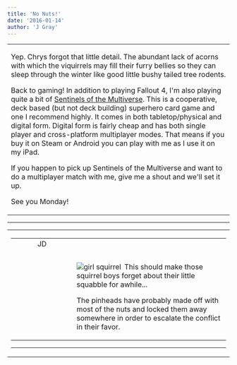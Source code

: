 ```yaml
---
title: 'No Nuts!'
date: '2016-01-14'
author: 'J Gray'
---
```


<div>
<!-- Main content here -->
<table border="0" class="post"><tbody><tr><td>
   
   <div class="post_body">
       <p>Yep. Chrys forgot that little detail. The abundant lack of acorns with which the viquirrels may fill their furry bellies so they can sleep through the winter like good little bushy tailed tree rodents.</p><p>Back to gaming! In addition to playing Fallout 4, I'm also playing quite a bit of <a href="http://sentinelsofthemultiverse.com/" target="_blank">Sentinels of the Multiverse</a>. This is a cooperative, deck based (but not deck building) superhero card game and one I recommend highly. It comes in both tabletop/physical and digital form. Digital form is fairly cheap and has both single player and cross-platform multiplayer modes. That means if you buy it on Steam or Android you can play with me as I use it on my iPad. </p><p>If you happen to pick up Sentinels of the Multiverse and want to do a multiplayer match with me, give me a shout and we'll set it up.</p><p>See you Monday!</p>
   </div>
   </td></tr>
   </tbody></table><hr><table style="width:100%; border:0;" class="comment_table"><tbody><tr><td width="100%"><a name=""> </a><div style="width:100%;" class="comment"><table border="0" width="100%"><tbody><tr><td align="center" valign="top" width="125">
<span class="comment_title"><center>JD<br></center><a name="2301">&nbsp;</a></span><br>
<center><img src="https://www.gravatar.com/avatar.php?gravatar_id=ca086ab32c3326c1cca9697fd6eb1aec&amp;default=http%3A%2F%2Fmysteriesofthearcana.com%2Ftemplates%2Fmain%2Fimages%2Favatar.gif&amp;size=80&amp;rating=g" border="0" alt=""></center>
</td>
<td valign="top">


<p class="comment_text"> </p><p class="comment_text"><br> </p><p><img align="left" alt="girl squirrel" src="https://lamanzanade8bits.files.wordpress.com/2011/01/makoto.jpg" border="0" vspace="0" hspace="-1">&nbsp;This should make those squirrel boys forget about their little squabble for awhile...</p><p>The pinheads have probably made off with most of the nuts and locked them away somewhere in order to escalate the conflict in their favor.</p>
 

</td></tr></tbody></table>
<hr></div></td></tr></tbody></table>
<!-- End main content -->
              </div>
